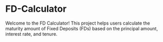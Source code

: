 # FD-Calculator
Welcome to the FD Calculator! This project helps users calculate the maturity amount of Fixed Deposits (FDs) based on the principal amount, interest rate, and tenure.
